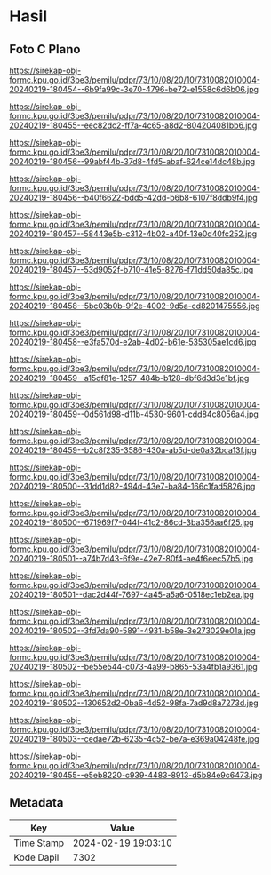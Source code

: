 # Hasil

## Foto C Plano

https://sirekap-obj-formc.kpu.go.id/3be3/pemilu/pdpr/73/10/08/20/10/7310082010004-20240219-180454--6b9fa99c-3e70-4796-be72-e1558c6d6b06.jpg

https://sirekap-obj-formc.kpu.go.id/3be3/pemilu/pdpr/73/10/08/20/10/7310082010004-20240219-180455--eec82dc2-ff7a-4c65-a8d2-804204081bb6.jpg

https://sirekap-obj-formc.kpu.go.id/3be3/pemilu/pdpr/73/10/08/20/10/7310082010004-20240219-180456--99abf44b-37d8-4fd5-abaf-624ce14dc48b.jpg

https://sirekap-obj-formc.kpu.go.id/3be3/pemilu/pdpr/73/10/08/20/10/7310082010004-20240219-180456--b40f6622-bdd5-42dd-b6b8-6107f8ddb9f4.jpg

https://sirekap-obj-formc.kpu.go.id/3be3/pemilu/pdpr/73/10/08/20/10/7310082010004-20240219-180457--58443e5b-c312-4b02-a40f-13e0d40fc252.jpg

https://sirekap-obj-formc.kpu.go.id/3be3/pemilu/pdpr/73/10/08/20/10/7310082010004-20240219-180457--53d9052f-b710-41e5-8276-f71dd50da85c.jpg

https://sirekap-obj-formc.kpu.go.id/3be3/pemilu/pdpr/73/10/08/20/10/7310082010004-20240219-180458--5bc03b0b-9f2e-4002-9d5a-cd8201475556.jpg

https://sirekap-obj-formc.kpu.go.id/3be3/pemilu/pdpr/73/10/08/20/10/7310082010004-20240219-180458--e3fa570d-e2ab-4d02-b61e-535305ae1cd6.jpg

https://sirekap-obj-formc.kpu.go.id/3be3/pemilu/pdpr/73/10/08/20/10/7310082010004-20240219-180459--a15df81e-1257-484b-b128-dbf6d3d3e1bf.jpg

https://sirekap-obj-formc.kpu.go.id/3be3/pemilu/pdpr/73/10/08/20/10/7310082010004-20240219-180459--0d561d98-d11b-4530-9601-cdd84c8056a4.jpg

https://sirekap-obj-formc.kpu.go.id/3be3/pemilu/pdpr/73/10/08/20/10/7310082010004-20240219-180459--b2c8f235-3586-430a-ab5d-de0a32bca13f.jpg

https://sirekap-obj-formc.kpu.go.id/3be3/pemilu/pdpr/73/10/08/20/10/7310082010004-20240219-180500--31dd1d82-494d-43e7-ba84-166c1fad5826.jpg

https://sirekap-obj-formc.kpu.go.id/3be3/pemilu/pdpr/73/10/08/20/10/7310082010004-20240219-180500--671969f7-044f-41c2-86cd-3ba356aa6f25.jpg

https://sirekap-obj-formc.kpu.go.id/3be3/pemilu/pdpr/73/10/08/20/10/7310082010004-20240219-180501--a74b7d43-6f9e-42e7-80f4-ae4f6eec57b5.jpg

https://sirekap-obj-formc.kpu.go.id/3be3/pemilu/pdpr/73/10/08/20/10/7310082010004-20240219-180501--dac2d44f-7697-4a45-a5a6-0518ec1eb2ea.jpg

https://sirekap-obj-formc.kpu.go.id/3be3/pemilu/pdpr/73/10/08/20/10/7310082010004-20240219-180502--3fd7da90-5891-4931-b58e-3e273029e01a.jpg

https://sirekap-obj-formc.kpu.go.id/3be3/pemilu/pdpr/73/10/08/20/10/7310082010004-20240219-180502--be55e544-c073-4a99-b865-53a4fb1a9361.jpg

https://sirekap-obj-formc.kpu.go.id/3be3/pemilu/pdpr/73/10/08/20/10/7310082010004-20240219-180502--130652d2-0ba6-4d52-98fa-7ad9d8a7273d.jpg

https://sirekap-obj-formc.kpu.go.id/3be3/pemilu/pdpr/73/10/08/20/10/7310082010004-20240219-180503--cedae72b-6235-4c52-be7a-e369a04248fe.jpg

https://sirekap-obj-formc.kpu.go.id/3be3/pemilu/pdpr/73/10/08/20/10/7310082010004-20240219-180455--e5eb8220-c939-4483-8913-d5b84e9c6473.jpg


## Metadata

| Key        | Value               |
| ---------- | ------------------- |
| Time Stamp | 2024-02-19 19:03:10 |
| Kode Dapil | 7302                |



